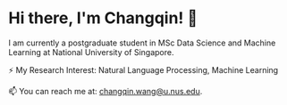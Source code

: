 # Hi there, I'm Changqin! 👋

I am currently a postgraduate student in MSc Data Science and Machine Learning at National University of Singapore.

⚡ My Research Interest: Natural Language Processing, Machine Learning 

📫 You can reach me at: <a href="mailto:changqin.wang@u.nus.edu">changqin.wang@u.nus.edu</a>.
